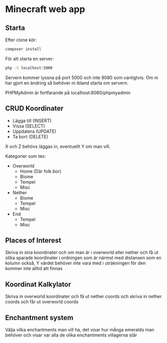 # Minecraft web app

## Starta

Efter clone kör:

```bash
composer install
```

För att starta en server:

```bash
php -S localhost:5000
```

Servern kommer lyssna på port 5000 och inte 8080 som vanligtvis.
Om ni har gjort en ändring så behöver ni ibland starta om servern.

PHPMyAdmin är fortfarande på localhost:8080/phpmyadmin

## CRUD Koordinater

* Lägga till    (INSERT)
* Vissa         (SELECT)
* Uppdatera     (UPDATE)
* Ta bort       (DELETE)

X och Z behövs läggas in, eventuellt Y om man vill.

Kategorier som tex:

* Overworld
  * Home (Där folk bor)
  * Biome
  * Tempel
  * Misc
* Nether
  * Biome
  * Tempel
  * Misc
* End
  * Tempel
  * Misc

## Places of Interest

Skriva in sina koordinater och om man är i overworld eller nether
och få ut olika sparade koordinater
i ordningen som är närmst med distansen som en kolumn också,
Y värdet behöver inte vara med i uträkningen för den kommer inte alltid att finnas

## Koordinat Kalkylator

Skriva in overworld koordinater och få ut nether coords
och skriva in nether coords och får ut overworld coords

## Enchantment system

Välja vilka enchantments man vill ha, det visar hur många emeralds man behöver
och visar var alla de olika enchantments villagerna står
